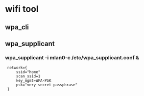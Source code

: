 # wifi tool

## wpa_cli
## wpa_supplicant
### wpa_supplicant -i mlan0-c /etc/wpa_supplicant.conf &

     network={
	     ssid="home"
	     scan_ssid=1
	     key_mgmt=WPA-PSK
	     psk="very secret passphrase"
     }
